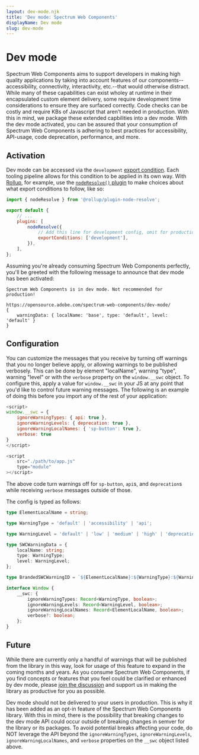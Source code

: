 ```yaml
---
layout: dev-mode.njk
title: 'Dev mode: Spectrum Web Components'
displayName: Dev mode
slug: dev-mode
---
```


# Dev mode

Spectrum Web Components aims to support developers in making high quality applications by taking into account features of our components--accessibility, connectivity, interactivity, etc.--that would otherwise distract. While many of these capabilities can exist wholey at runtime in their encapsulated custom element delivery, some require development time considerations to ensure they are surfaced correctly. Code checks can be costly and require KBs of Javascript that aren't needed in production. With this in mind, we package these extended capbilities into a dev mode. With the dev mode activated, you can be assured that your consumption of Spectrum Web Components is adhering to best practices for accessibility, API-usage, code deprecation, performance, and more.

## Activation

Dev mode can be accessed via the `development` [export condition](https://nodejs.org/api/packages.html#conditional-exports). Each tooling pipeline allows for this condition to be applied in its own way. With [Rollup](https://rollupjs.org/guide/en/), for example, use the [`nodeResolve()` plugin](https://www.npmjs.com/package/@rollup/plugin-node-resolve) to make choices about what export conditions to follow, like so:

```js
import { nodeResolve } from '@rollup/plugin-node-resolve';

export default {
    // ...
    plugins: [
        nodeResolve({
            // Add this line for development config, omit for production config
            exportConditions: ['development'],
        }),
    ],
};
```

Assuming you're already consuming Spectrum Web Components perfectly, you'll be greeted with the following message to announce that dev mode has been activated:

```
Spectrum Web Components is in dev mode. Not recommended for production!

https://opensource.adobe.com/spectrum-web-components/dev-mode/
{
    warningData: { localName: 'base', type: 'default', level: 'default' }
}
```

## Configuration

You can customize the messages that you receive by turning off warnings that you no longer believe apply, or allowing warnings to be published verbosely. This can be done by element "localName", warning "type", warning "level" or with the `verbose` property on the `window.__swc` object. To configure this, apply a value for `window.__swc` in your JS at any point that you'd like to control future warning messages. The following is an example of doing this before you import any of the rest of your application:

```js
<script>
window.__swc = {
    ignoreWarningTypes: { api: true },
    ignoreWarningLevels: { deprecation: true },
    ignoreWarningLocalNames: { 'sp-button': true },
    verbose: true
}
</script>

<script
    src="./path/to/app.js"
    type="module"
></script>
```

The above code turn warnings off for `sp-button`, `api`s, and `deprecation`s while receiving `verbose` messages outside of those.

The config is typed as follows:

```ts
type ElementLocalName = string;

type WarningType = 'default' | 'accessibility' | 'api';

type WarningLevel = 'default' | 'low' | 'medium' | 'high' | 'deprecation';

type SWCWarningData = {
    localName: string;
    type: WarningType;
    level: WarningLevel;
};

type BrandedSWCWarningID = `${ElementLocalName}:${WarningType}:${WarningLevel}`;

interface Window {
    __swc: {
        ignoreWarningTypes: Record<WarningType, boolean>;
        ignoreWarningLevels: Record<WarningLevel, boolean>;
        ignoreWarningLocalNames: Record<ElementLocalName, boolean>;
        verbose?: boolean;
    };
}
```

## Future

While there are currently only a handful of warnings that will be published from the library in this way, look for usage of this feature to expand in the coming months and years. As you consume Spectrum Web Components, if you find concepts or features that you feel could be clarified or enhanced by dev mode, please [join the discussion](https://github.com/adobe/spectrum-web-components/discussions/2308) and support us in making the library as productive for you as possible.

Dev mode should not be delivered to your users in production. This is why it has been added as an opt-in feature of the Spectrum Web Components library. With this in mind, there is the possibility that breaking changes to the dev mode API could occur outside of breaking changes in semver for the library or its packages. To avoid potential breaks affecting your code, do NOT leverage the API beyond the `ignoreWarningTypes`, `ignoreWarningLevels`, `ignoreWarningLocalNames`, and `verbose` properties on the `__swc` object listed above.
